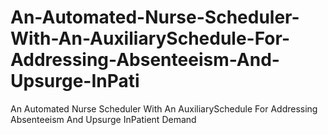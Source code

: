 # An-Automated-Nurse-Scheduler-With-An-AuxiliarySchedule-For-Addressing-Absenteeism-And-Upsurge-InPati
An Automated Nurse Scheduler With An AuxiliarySchedule For Addressing Absenteeism And Upsurge InPatient Demand
